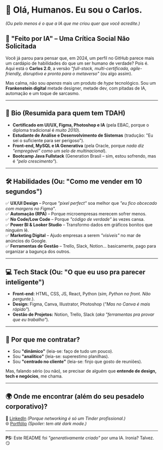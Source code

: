 # 👋 Olá, Humanos. Eu sou o Carlos.  

*(Ou pelo menos é o que a IA que me criou quer que você acredite.)*  

## 🤖 **"Feito por IA"** – Uma Crítica Social Não Solicitada  

Você já parou para pensar que, em 2024, um perfil no GitHub parece mais um cardápio de habilidades do que um ser humano de verdade? Pois é. Aqui está o **Carlos 2.0**, a versão *"full-stack, multi-certificada, agile-friendly, disruptiva e pronta para o metaverso"* (ou algo assim).  

Mas calma, não sou *apenas* mais um produto de *hype* tecnológico. Sou um **Frankenstein digital** metade designer, metade dev, com pitadas de IA, automação e um toque de sarcasmo.  

---  

## 📜 **Bio (Resumida para quem tem TDAH)**  

- **Certificado em UI/UX, Figma, Photoshop e IA** (pela EBAC, porque o diploma tradicional é *muito 2010*).  
- **Estudante de Análise e Desenvolvimento de Sistemas** (tradução: "Eu sei o suficiente para ser perigoso").  
- **Front-end, MySQL e IA Generativa** (pela Oracle, porque *nada diz "empregável" como um selo de multinacional*).  
- **Bootcamp Java Fullstack** (Generation Brasil – sim, estou sofrendo, mas é *"pelo crescimento"*).  

---  

## 🛠️ **Habilidades (Ou: "Como me vender em 10 segundos")**  

✅ **UX/UI Design** – Porque *"pixel perfect"* soa melhor que *"eu fico obcecado com margens no Figma"*.  
✅ **Automação (RPA)** – Porque microempresas merecem sofrer menos.  
✅ **No Code/Low Code** – Porque *"código de verdade"* às vezes cansa.  
✅ **Power BI & Looker Studio** – Transformo dados em gráficos bonitos que ninguém lê.  
✅ **Marketing Digital** – Ajudo empresas a serem *"visíveis"* no mar de anúncios do Google.  
✅ **Ferramentas de Gestão** – Trello, Slack, Notion... basicamente, pago para organizar a bagunça dos outros.  

---  

## 💻 **Tech Stack (Ou: "O que eu uso pra parecer inteligente")**  

- **Front-end:** HTML, CSS, JS, React, Python (*sim, Python no front. Não pergunte.*).  
- **Design:** Figma, Canva, Illustrator, Photoshop (*"Mas no Canva é mais rápido"*).  
- **Gestão de Projetos:** Notion, Trello, Slack (*aka "ferramentas pra provar que eu trabalho"*).  

---  

## 🤷 **Por que me contratar?**  

- Sou **"dinâmico"** (leia-se: faço de tudo um pouco).  
- Sou **"analítico"** (leia-se: superestimo planilhas).  
- Sou **"centrado no cliente"** (leia-se: finjo que gosto de reuniões).  

Mas, falando sério (ou não), se precisar de alguém que **entende de design, tech e negócios**, me chama.  

---  

## 🌍 **Onde me encontrar (além do seu pesadelo corporativo)?**  

🔗 [LinkedIn](https://www.linkedin.com/in/carlosmoronigarcia) *(Porque networking é só um Tinder profissional.)*  
🌐 [Portfólio](https://portfolio-carlosgarcias-projects.vercel.app/) *(Spoiler: tem até dark mode.)*  

---  

**PS:** Este README foi *"generativamente criado"* por uma IA. Ironia? Talvez. 😏  
